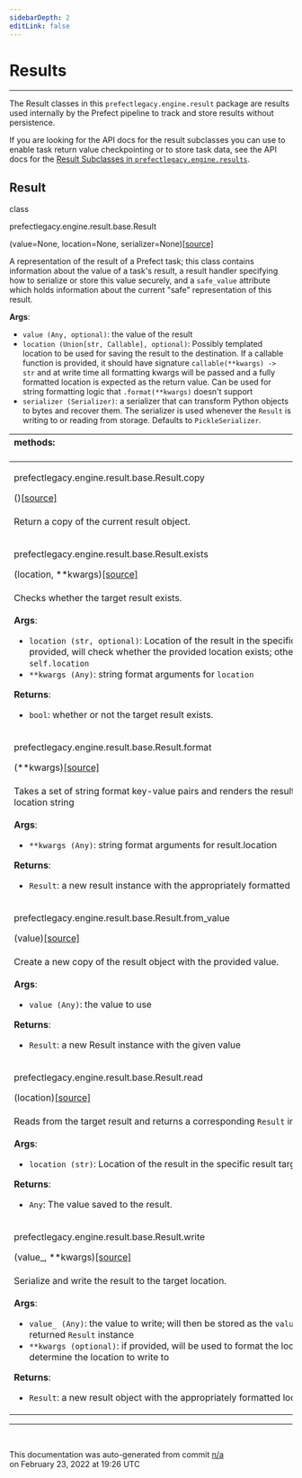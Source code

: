 ```yaml
---
sidebarDepth: 2
editLink: false
---
```

# Results
---
The Result classes in this `prefectlegacy.engine.result` package are results used internally by the Prefect pipeline to track and store results without persistence.

If you are looking for the API docs for the result subclasses you can use to enable task return value checkpointing or to store task data, see the API docs for the [Result Subclasses in `prefectlegacy.engine.results`](results.html).
 ## Result
 <div class='class-sig' id='prefect-engine-result-base-result'><p class="prefect-sig">class </p><p class="prefect-class">prefectlegacy.engine.result.base.Result</p>(value=None, location=None, serializer=None)<span class="source"><a href="https://github.com/PrefectHQ/prefect/blob/master/src/prefectlegacy/engine/result/base.py#L38">[source]</a></span></div>

A representation of the result of a Prefect task; this class contains information about the value of a task's result, a result handler specifying how to serialize or store this value securely, and a `safe_value` attribute which holds information about the current "safe" representation of this result.

**Args**:     <ul class="args"><li class="args">`value (Any, optional)`: the value of the result     </li><li class="args">`location (Union[str, Callable], optional)`: Possibly templated location         to be used for saving the result to the destination. If a callable         function is provided, it should have signature `callable(**kwargs) ->         str` and at write time all formatting kwargs will be passed and a fully         formatted location is expected as the return value.  Can be used for         string formatting logic that `.format(**kwargs)` doesn't support     </li><li class="args">`serializer (Serializer)`: a serializer that can transform Python         objects to bytes and recover them. The serializer is used whenever the         `Result` is writing to or reading from storage. Defaults to         `PickleSerializer`.</li></ul>

|methods: &nbsp;&nbsp;&nbsp;&nbsp;&nbsp;&nbsp;&nbsp;&nbsp;&nbsp;&nbsp;&nbsp;&nbsp;&nbsp;&nbsp;&nbsp;&nbsp;&nbsp;&nbsp;&nbsp;&nbsp;&nbsp;&nbsp;&nbsp;&nbsp;&nbsp;&nbsp;&nbsp;&nbsp;&nbsp;&nbsp;&nbsp;&nbsp;&nbsp;&nbsp;&nbsp;&nbsp;&nbsp;&nbsp;&nbsp;&nbsp;&nbsp;&nbsp;&nbsp;&nbsp;&nbsp;&nbsp;&nbsp;&nbsp;&nbsp;&nbsp;&nbsp;&nbsp;&nbsp;&nbsp;&nbsp;&nbsp;&nbsp;&nbsp;&nbsp;&nbsp;&nbsp;&nbsp;&nbsp;&nbsp;&nbsp;&nbsp;&nbsp;&nbsp;&nbsp;&nbsp;&nbsp;&nbsp;&nbsp;&nbsp;&nbsp;&nbsp;&nbsp;&nbsp;&nbsp;&nbsp;&nbsp;&nbsp;&nbsp;&nbsp;&nbsp;&nbsp;&nbsp;&nbsp;&nbsp;&nbsp;&nbsp;&nbsp;&nbsp;&nbsp;&nbsp;&nbsp;&nbsp;&nbsp;&nbsp;&nbsp;&nbsp;&nbsp;&nbsp;&nbsp;&nbsp;&nbsp;&nbsp;&nbsp;&nbsp;&nbsp;&nbsp;&nbsp;&nbsp;&nbsp;&nbsp;&nbsp;&nbsp;&nbsp;&nbsp;&nbsp;&nbsp;&nbsp;&nbsp;&nbsp;&nbsp;&nbsp;&nbsp;&nbsp;&nbsp;&nbsp;&nbsp;&nbsp;&nbsp;&nbsp;&nbsp;&nbsp;&nbsp;&nbsp;&nbsp;&nbsp;&nbsp;&nbsp;&nbsp;&nbsp;&nbsp;&nbsp;&nbsp;&nbsp;&nbsp;&nbsp;|
|:----|
 | <div class='method-sig' id='prefect-engine-result-base-result-copy'><p class="prefect-class">prefectlegacy.engine.result.base.Result.copy</p>()<span class="source"><a href="https://github.com/PrefectHQ/prefect/blob/master/src/prefectlegacy/engine/result/base.py#L107">[source]</a></span></div>
<p class="methods">Return a copy of the current result object.</p>|
 | <div class='method-sig' id='prefect-engine-result-base-result-exists'><p class="prefect-class">prefectlegacy.engine.result.base.Result.exists</p>(location, **kwargs)<span class="source"><a href="https://github.com/PrefectHQ/prefect/blob/master/src/prefectlegacy/engine/result/base.py#L140">[source]</a></span></div>
<p class="methods">Checks whether the target result exists.<br><br>**Args**:     <ul class="args"><li class="args">`location (str, optional)`: Location of the result in the specific result target.         If provided, will check whether the provided location exists;         otherwise, will use `self.location`     </li><li class="args">`**kwargs (Any)`: string format arguments for `location`</li></ul> **Returns**:     <ul class="args"><li class="args">`bool`: whether or not the target result exists.</li></ul></p>|
 | <div class='method-sig' id='prefect-engine-result-base-result-format'><p class="prefect-class">prefectlegacy.engine.result.base.Result.format</p>(**kwargs)<span class="source"><a href="https://github.com/PrefectHQ/prefect/blob/master/src/prefectlegacy/engine/result/base.py#L119">[source]</a></span></div>
<p class="methods">Takes a set of string format key-value pairs and renders the result.location to a final location string<br><br>**Args**:     <ul class="args"><li class="args">`**kwargs (Any)`: string format arguments for result.location</li></ul> **Returns**:     <ul class="args"><li class="args">`Result`: a new result instance with the appropriately formatted location</li></ul></p>|
 | <div class='method-sig' id='prefect-engine-result-base-result-from-value'><p class="prefect-class">prefectlegacy.engine.result.base.Result.from_value</p>(value)<span class="source"><a href="https://github.com/PrefectHQ/prefect/blob/master/src/prefectlegacy/engine/result/base.py#L92">[source]</a></span></div>
<p class="methods">Create a new copy of the result object with the provided value.<br><br>**Args**:     <ul class="args"><li class="args">`value (Any)`: the value to use</li></ul> **Returns**:     <ul class="args"><li class="args">`Result`: a new Result instance with the given value</li></ul></p>|
 | <div class='method-sig' id='prefect-engine-result-base-result-read'><p class="prefect-class">prefectlegacy.engine.result.base.Result.read</p>(location)<span class="source"><a href="https://github.com/PrefectHQ/prefect/blob/master/src/prefectlegacy/engine/result/base.py#L159">[source]</a></span></div>
<p class="methods">Reads from the target result and returns a corresponding `Result` instance.<br><br>**Args**:     <ul class="args"><li class="args">`location (str)`: Location of the result in the specific result target.</li></ul> **Returns**:     <ul class="args"><li class="args">`Any`: The value saved to the result.</li></ul></p>|
 | <div class='method-sig' id='prefect-engine-result-base-result-write'><p class="prefect-class">prefectlegacy.engine.result.base.Result.write</p>(value_, **kwargs)<span class="source"><a href="https://github.com/PrefectHQ/prefect/blob/master/src/prefectlegacy/engine/result/base.py#L175">[source]</a></span></div>
<p class="methods">Serialize and write the result to the target location.<br><br>**Args**:     <ul class="args"><li class="args">`value_ (Any)`: the value to write; will then be stored as the `value` attribute         of the returned `Result` instance     </li><li class="args">`**kwargs (optional)`: if provided, will be used to format the location template         to determine the location to write to</li></ul> **Returns**:     <ul class="args"><li class="args">`Result`: a new result object with the appropriately formatted location destination</li></ul></p>|

---
<br>


<p class="auto-gen">This documentation was auto-generated from commit <a href='https://github.com/PrefectHQ/prefect/commit/n/a'>n/a</a> </br>on February 23, 2022 at 19:26 UTC</p>